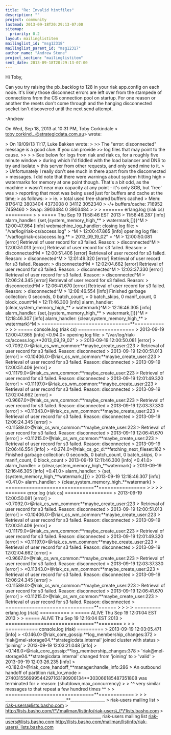 ```yaml
---
title: "Re: Invalid hintfiles"
description: ""
project: community
lastmod: 2013-09-18T20:29:13-07:00
sitemap:
  priority: 0.2
layout: mailinglistitem
mailinglist_id: "msg12318"
mailinglist_parent_id: "msg12317"
author_name: "Andrew Stone"
project_section: "mailinglistitem"
sent_date: 2013-09-18T20:29:13-07:00
---
```



Hi Toby,

Can you try raising the pb\_backlog to 128 in your riak app.config on each
node. It's likely those disconnect errors are left over from the stampede
of connections from the CS connection pool on startup. For one reason or
another the resets don't come through and the hanging disconnected socket
isn't discovered until the next send attempt.

-Andrew


On Wed, Sep 18, 2013 at 10:31 PM, Toby Corkindale &lt;
toby.corkind...@strategicdata.com.au&gt; wrote:

&gt; On 19/09/13 11:17, Luke Bakken wrote:
&gt;
&gt;&gt; The "error: disconnected" message is a good clue. If you can provide
&gt;&gt; log files that may point to the cause.
&gt;&gt;
&gt;
&gt; See below for logs from riak and riak cs, for a roughly five minute window
&gt; during which I'd fiddled with the load balancer and DNS to try and isolate
&gt; this server from other requests, and only send mine to it.
&gt;
&gt; Unfortunately I really don't see much in there apart from the disconnected
&gt; messages. I did note that there were warnings about system hitting high
&gt; watermarks for memory at one point though. That's a bit odd, as the machine
&gt; wasn't near max capacity at any point - it's only 8GB, but 'free' was
&gt; reporting that most was being used just for buffers and cache at the time;
&gt; as follows:
&gt;
&gt; ie.
&gt; total used free shared buffers cached
&gt; Mem: 8176412 3803404 4373008 0 34112 3052340
&gt; -/+ buffers/cache: 716952 7459460
&gt; Swap: 3903484 0 3903484
&gt;
&gt;
&gt; ======= erlang.log (riak cs) =========
&gt;
&gt; ===== Thu Sep 19 11:58:46 EST 2013
&gt; 11:58:46.287 [info] alarm\_handler: {set,{system\_memory\_high\_\*\*
&gt; watermark,[]}}^M
&gt; 12:00:47.864 [info] webmachine\_log\_handler: closing log file:
&gt; "/var/log/riak-cs/access.log"
&gt; ^M
&gt; 12:00:47.865 [info] opening log file: "/var/log/riak-cs/access.log.\*\*
&gt; 2013\_09\_19\_02"
&gt; ^M
&gt; 12:00:50.081 [error] Retrieval of user record for s3 failed. Reason:
&gt; disconnected^M
&gt; 12:00:51.013 [error] Retrieval of user record for s3 failed. Reason:
&gt; disconnected^M
&gt; 12:00:51.406 [error] Retrieval of user record for s3 failed. Reason:
&gt; disconnected^M
&gt; 12:01:49.320 [error] Retrieval of user record for s3 failed. Reason:
&gt; disconnected^M
&gt; 12:02:04.662 [error] Retrieval of user record for s3 failed. Reason:
&gt; disconnected^M
&gt; 12:03:37.330 [error] Retrieval of user record for s3 failed. Reason:
&gt; disconnected^M
&gt; 12:06:24.345 [error] Retrieval of user record for s3 failed. Reason:
&gt; disconnected^M
&gt; 12:06:41.670 [error] Retrieval of user record for s3 failed. Reason:
&gt; disconnected^M
&gt; 12:06:46.554 [info] Finished garbage collection: 0 seconds, 0 batch\_count,
&gt; 0 batch\_skips, 0 manif\_count, 0 block\_count^M
&gt; 12:11:46.300 [info] alarm\_handler: {clear,system\_memory\_high\_\*\*
&gt; watermark}^M
&gt; 12:16:46.305 [info] alarm\_handler: {set,{system\_memory\_high\_\*\*
&gt; watermark,[]}}^M
&gt; 12:18:46.307 [info] alarm\_handler: {clear,system\_memory\_high\_\*\*
&gt; watermark}^M
&gt; ==============================\*\*==========
&gt;
&gt;
&gt; ===== console.log (riak cs) ===================
&gt; 2013-09-19 12:00:47.865 [info] &lt;0.94.0&gt; opening log file:
&gt; "/var/log/riak-cs/access.log.\*\*2013\_09\_19\_02"
&gt;
&gt; 2013-09-19 12:00:50.081 [error] 
&gt; &lt;0.7092.0&gt;@riak\_cs\_wm\_common:\*\*maybe\_create\_user:223
&gt; Retrieval of user record for s3 failed. Reason: disconnected
&gt; 2013-09-19 12:00:51.013 [error] 
&gt; &lt;0.10406.0&gt;@riak\_cs\_wm\_common:\*\*maybe\_create\_user:223
&gt; Retrieval of user record for s3 failed. Reason: disconnected
&gt; 2013-09-19 12:00:51.406 [error] 
&gt; &lt;0.11179.0&gt;@riak\_cs\_wm\_common:\*\*maybe\_create\_user:223
&gt; Retrieval of user record for s3 failed. Reason: disconnected
&gt; 2013-09-19 12:01:49.320 [error] 
&gt; &lt;0.11197.0&gt;@riak\_cs\_wm\_common:\*\*maybe\_create\_user:223
&gt; Retrieval of user record for s3 failed. Reason: disconnected
&gt; 2013-09-19 12:02:04.662 [error] 
&gt; &lt;0.9667.0&gt;@riak\_cs\_wm\_common:\*\*maybe\_create\_user:223
&gt; Retrieval of user record for s3 failed. Reason: disconnected
&gt; 2013-09-19 12:03:37.330 [error] 
&gt; &lt;0.11343.0&gt;@riak\_cs\_wm\_common:\*\*maybe\_create\_user:223
&gt; Retrieval of user record for s3 failed. Reason: disconnected
&gt; 2013-09-19 12:06:24.345 [error] 
&gt; &lt;0.11589.0&gt;@riak\_cs\_wm\_common:\*\*maybe\_create\_user:223
&gt; Retrieval of user record for s3 failed. Reason: disconnected
&gt; 2013-09-19 12:06:41.670 [error] 
&gt; &lt;0.11215.0&gt;@riak\_cs\_wm\_common:\*\*maybe\_create\_user:223
&gt; Retrieval of user record for s3 failed. Reason: disconnected
&gt; 2013-09-19 12:06:46.554 [info] 
&gt; &lt;0.274.0&gt;@riak\_cs\_gc\_d:\*\*fetching\_next\_fileset:162
&gt; Finished garbage collection: 0 seconds, 0 batch\_count, 0 batch\_skips, 0
&gt; manif\_count, 0 block\_count
&gt; 2013-09-19 12:11:46.300 [info] &lt;0.41.0&gt; alarm\_handler:
&gt; {clear,system\_memory\_high\_\*\*watermark}
&gt; 2013-09-19 12:16:46.305 [info] &lt;0.41.0&gt; alarm\_handler:
&gt; {set,{system\_memory\_high\_\*\*watermark,[]}}
&gt; 2013-09-19 12:18:46.307 [info] &lt;0.41.0&gt; alarm\_handler:
&gt; {clear,system\_memory\_high\_\*\*watermark}
&gt; ==============================\*\*================
&gt;
&gt;
&gt;
&gt; ======= error.log (riak cs) ================
&gt; 2013-09-19 12:00:50.081 [error] 
&gt; &lt;0.7092.0&gt;@riak\_cs\_wm\_common:\*\*maybe\_create\_user:223
&gt; Retrieval of user record for s3 failed. Reason: disconnected
&gt; 2013-09-19 12:00:51.013 [error] 
&gt; &lt;0.10406.0&gt;@riak\_cs\_wm\_common:\*\*maybe\_create\_user:223
&gt; Retrieval of user record for s3 failed. Reason: disconnected
&gt; 2013-09-19 12:00:51.406 [error] 
&gt; &lt;0.11179.0&gt;@riak\_cs\_wm\_common:\*\*maybe\_create\_user:223
&gt; Retrieval of user record for s3 failed. Reason: disconnected
&gt; 2013-09-19 12:01:49.320 [error] 
&gt; &lt;0.11197.0&gt;@riak\_cs\_wm\_common:\*\*maybe\_create\_user:223
&gt; Retrieval of user record for s3 failed. Reason: disconnected
&gt; 2013-09-19 12:02:04.662 [error] 
&gt; &lt;0.9667.0&gt;@riak\_cs\_wm\_common:\*\*maybe\_create\_user:223
&gt; Retrieval of user record for s3 failed. Reason: disconnected
&gt; 2013-09-19 12:03:37.330 [error] 
&gt; &lt;0.11343.0&gt;@riak\_cs\_wm\_common:\*\*maybe\_create\_user:223
&gt; Retrieval of user record for s3 failed. Reason: disconnected
&gt; 2013-09-19 12:06:24.345 [error] 
&gt; &lt;0.11589.0&gt;@riak\_cs\_wm\_common:\*\*maybe\_create\_user:223
&gt; Retrieval of user record for s3 failed. Reason: disconnected
&gt; 2013-09-19 12:06:41.670 [error] 
&gt; &lt;0.11215.0&gt;@riak\_cs\_wm\_common:\*\*maybe\_create\_user:223
&gt; Retrieval of user record for s3 failed. Reason: disconnected
&gt; ==============================\*\*======
&gt;
&gt;
&gt;
&gt; ========= erlang.log (riak) ==========
&gt; ===== ALIVE Thu Sep 19 12:01:04 EST 2013
&gt;
&gt; ===== ALIVE Thu Sep 19 12:16:04 EST 2013
&gt; ==============================\*\*========
&gt;
&gt;
&gt; =========== console.log (riak) =========
&gt; 2013-09-19 12:03:05.471 [info] 
&gt; &lt;0.146.0&gt;@riak\_core\_gossip:\*\*log\_membership\_changes:372
&gt; 'riak@mel-storage04.\*\*strategicdata.internal' joined cluster with status
&gt; 'joining'
&gt; 2013-09-19 12:03:21.048 [info] 
&gt; &lt;0.146.0&gt;@riak\_core\_gossip:\*\*log\_membership\_changes:378
&gt; 'riak@mel-storage04.\*\*strategicdata.internal' changed from 'joining' to
&gt; 'valid'
&gt; 2013-09-19 12:03:26.235 [info] 
&gt; &lt;0.182.0&gt;@riak\_core\_handoff\_\*\*manager:handle\_info:286
&gt; An outbound handoff of partition riak\_kv\_vnode
&gt; 274031556999544297163190906134\*\*303066185487351808 was terminated for
&gt; reason: {shutdown,max\_concurrency}
&gt;
&gt; ^^ very similar messages to that repeat a few hundred times ^^
&gt;
&gt; ==============================\*\*============
&gt;
&gt;
&gt; \_\_\_\_\_\_\_\_\_\_\_\_\_\_\_\_\_\_\_\_\_\_\_\_\_\_\_\_\_\_\*\*\_\_\_\_\_\_\_\_\_\_\_\_\_\_\_\_\_
&gt; riak-users mailing list
&gt; riak-users@lists.basho.com
&gt; http://lists.basho.com/\*\*mailman/listinfo/riak-users\_\*\*lists.basho.com
&gt;
\_\_\_\_\_\_\_\_\_\_\_\_\_\_\_\_\_\_\_\_\_\_\_\_\_\_\_\_\_\_\_\_\_\_\_\_\_\_\_\_\_\_\_\_\_\_\_
riak-users mailing list
riak-users@lists.basho.com
http://lists.basho.com/mailman/listinfo/riak-users\_lists.basho.com

